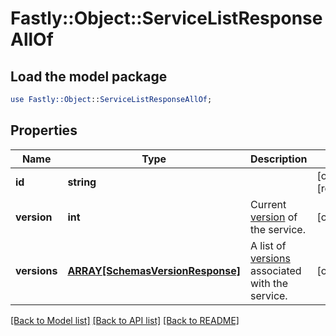 # Fastly::Object::ServiceListResponseAllOf

## Load the model package
```perl
use Fastly::Object::ServiceListResponseAllOf;
```

## Properties
Name | Type | Description | Notes
------------ | ------------- | ------------- | -------------
**id** | **string** |  | [optional] [readonly] 
**version** | **int** | Current [version](/reference/api/services/version/) of the service. | [optional] 
**versions** | [**ARRAY[SchemasVersionResponse]**](SchemasVersionResponse.md) | A list of [versions](/reference/api/services/version/) associated with the service. | [optional] 

[[Back to Model list]](../README.md#documentation-for-models) [[Back to API list]](../README.md#documentation-for-api-endpoints) [[Back to README]](../README.md)


